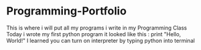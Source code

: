 # Programming-Portfolio
This is where i will put all my programs i write in my Programming Class
Today i wrote my first python program
it looked like this : print "Hello, World!"
I learned you can turn on interpreter by typing python into terminal
